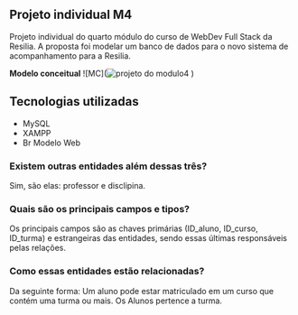 ## Projeto individual M4
Projeto individual do quarto módulo do curso de WebDev Full Stack da Resilia. A proposta foi modelar um banco de dados para o novo sistema de acompanhamento para a Resilia.

**Modelo conceitual**
![MC](![projeto do modulo4](https://user-images.githubusercontent.com/114100988/215172737-8cb820a4-c447-40f3-8f23-ef0a17f8a64a.png)
)


## Tecnologias utilizadas
- MySQL
- XAMPP
- Br Modelo Web



### Existem outras entidades além dessas três?
Sim, são elas: professor e disclipina.

### Quais são os principais campos e tipos?
Os principais campos são as chaves primárias (ID_aluno, ID_curso, ID_turma) e estrangeiras das entidades, sendo essas últimas responsáveis pelas relações. 

### Como essas entidades estão relacionadas?
Da seguinte forma: Um aluno pode estar matriculado em um curso que contém uma turma ou mais. Os Alunos pertence a turma.

